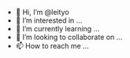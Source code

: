 - 👋 Hi, I’m @leityo
- 👀 I’m interested in ...
- 🌱 I’m currently learning ...
- 💞️ I’m looking to collaborate on ...
- 📫 How to reach me ...

<!---
leityo/leityo is a ✨ special ✨ repository because its `README.md` (this file) appears on your GitHub profile.
You can click the Preview link to take a look at your changes.
--->
